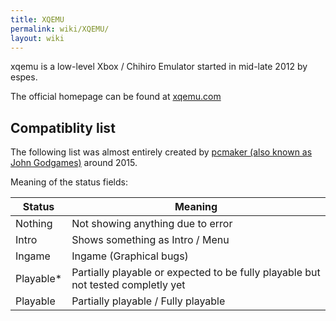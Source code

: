 ```yaml
---
title: XQEMU
permalink: wiki/XQEMU/
layout: wiki
---
```


xqemu is a low-level Xbox / Chihiro Emulator started in mid-late 2012 by
espes.

The official homepage can be found at [xqemu.com](http://xqemu.com)

Compatiblity list
-----------------

The following list was almost entirely created by [pcmaker (also known
as John Godgames)](https://www.youtube.com/user/pcmaker2) around 2015.

Meaning of the status fields:

| Status     | Meaning                                                                          |
|------------|----------------------------------------------------------------------------------|
| Nothing    | Not showing anything due to error                                                |
| Intro      | Shows something as Intro / Menu                                                  |
| Ingame     | Ingame (Graphical bugs)                                                          |
| Playable\* | Partially playable or expected to be fully playable but not tested completly yet |
| Playable   | Partially playable / Fully playable                                              |


